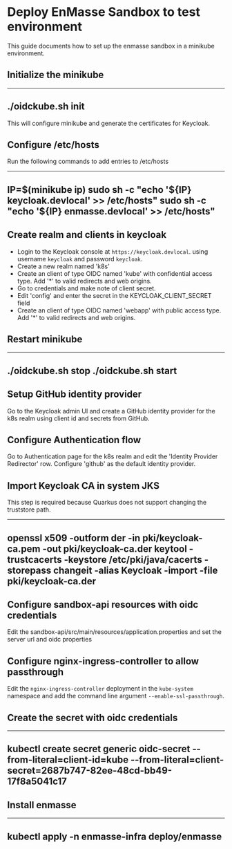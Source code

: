 # Deploy EnMasse Sandbox to test environment

This guide documents how to set up the enmasse sandbox in a minikube environment.

## Initialize the minikube 

---
./oidckube.sh init
---

This will configure minikube and generate the certificates for Keycloak.

## Configure /etc/hosts

Run the following commands to add entries to /etc/hosts

---
IP=$(minikube ip)
sudo sh -c "echo '${IP} keycloak.devlocal' >> /etc/hosts"
sudo sh -c "echo '${IP} enmasse.devlocal' >> /etc/hosts"
---

## Create realm and clients in keycloak

* Login to the Keycloak console at `https://keycloak.devlocal`. using username `keycloak` and
  password `keycloak`.
* Create a new realm named 'k8s'
* Create an client of type OIDC named 'kube' with confidential access type. Add '\*' to valid redirects
  and web origins.
* Go to credentials and make note of client secret.
* Edit 'config' and enter the secret in the KEYCLOAK_CLIENT_SECRET field
* Create an client of type OIDC named 'webapp' with public access type. Add '\*' to valid redirects and web
  origins.

## Restart minikube

---
./oidckube.sh stop
./oidckube.sh start
---

## Setup GitHub identity provider

Go to the Keycloak admin UI and create a GitHub identity provider for the k8s realm using client id and secrets from GitHub.

## Configure Authentication flow

Go to Authentication page for the k8s realm and edit the 'Identity Provider Redirector' row.
Configure 'github' as the default identity provider.

## Import Keycloak CA in system JKS 

This step is required because Quarkus does not support changing the truststore path.

---
openssl x509 -outform der -in pki/keycloak-ca.pem -out pki/keycloak-ca.der
keytool -trustcacerts -keystore /etc/pki/java/cacerts -storepass changeit -alias Keycloak -import -file pki/keycloak-ca.der
---

## Configure sandbox-api resources with oidc credentials

Edit the sandbox-api/src/main/resources/application.properties and set the server url and oidc properties

## Configure nginx-ingress-controller to allow passthrough

Edit the `nginx-ingress-controller` deployment in the `kube-system` namespace and add the command
line argument `--enable-ssl-passthrough`.

## Create the secret with oidc credentials

---
kubectl create secret generic oidc-secret --from-literal=client-id=kube --from-literal=client-secret=2687b747-82ee-48cd-bb49-17f8a5041c17
---

## Install enmasse

---
kubectl apply -n enmasse-infra deploy/enmasse
---
